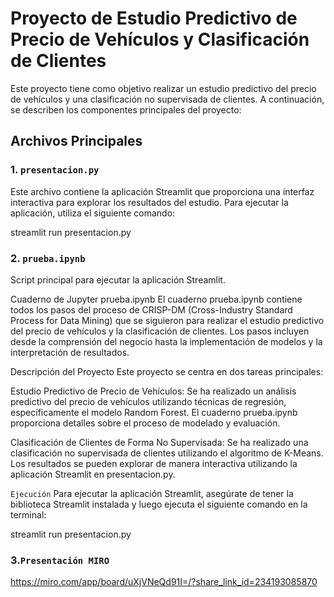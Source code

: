 # Proyecto de Estudio Predictivo de Precio de Vehículos y Clasificación de Clientes

Este proyecto tiene como objetivo realizar un estudio predictivo del precio de vehículos y una clasificación no supervisada de clientes. A continuación, se describen los componentes principales del proyecto:

## Archivos Principales

### 1. `presentacion.py`

Este archivo contiene la aplicación Streamlit que proporciona una interfaz interactiva para explorar los resultados del estudio. Para ejecutar la aplicación, utiliza el siguiente comando:


streamlit run presentacion.py

### 2. `prueba.ipynb`
Script principal para ejecutar la aplicación Streamlit.

Cuaderno de Jupyter
prueba.ipynb
El cuaderno prueba.ipynb contiene todos los pasos del proceso de CRISP-DM (Cross-Industry Standard Process for Data Mining) que se siguieron para realizar el estudio predictivo del precio de vehículos y la clasificación de clientes. Los pasos incluyen desde la comprensión del negocio hasta la implementación de modelos y la interpretación de resultados.

Descripción del Proyecto
Este proyecto se centra en dos tareas principales:

Estudio Predictivo de Precio de Vehículos: Se ha realizado un análisis predictivo del precio de vehículos utilizando técnicas de regresión, específicamente el modelo Random Forest. El cuaderno prueba.ipynb proporciona detalles sobre el proceso de modelado y evaluación.

Clasificación de Clientes de Forma No Supervisada: Se ha realizado una clasificación no supervisada de clientes utilizando el algoritmo de K-Means. Los resultados se pueden explorar de manera interactiva utilizando la aplicación Streamlit en presentacion.py.

`Ejecución`
Para ejecutar la aplicación Streamlit, asegúrate de tener la biblioteca Streamlit instalada y luego ejecuta el siguiente comando en la terminal:

streamlit run presentacion.py

### 3.`Presentación MIRO` 
https://miro.com/app/board/uXjVNeQd91I=/?share_link_id=234193085870